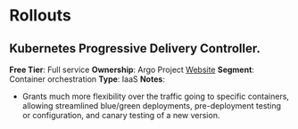 # Rollouts

## Kubernetes Progressive Delivery Controller.

**Free Tier**: Full service
**Ownership**: Argo Project
[Website](https://argoproj.github.io/argo-rollouts/)
**Segment**: Container orchestration
**Type**: IaaS
**Notes**:

- Grants much more flexibility over the traffic going to specific containers, allowing streamlined blue/green deployments, pre-deployment testing or configuration, and canary testing of a new version.

